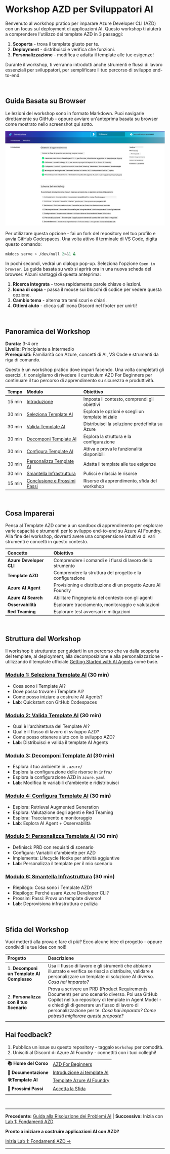 <!--
CO_OP_TRANSLATOR_METADATA:
{
  "original_hash": "9cc966416ab431c38b2ab863884b196c",
  "translation_date": "2025-09-24T14:43:47+00:00",
  "source_file": "workshop/README.md",
  "language_code": "it"
}
-->
# Workshop AZD per Sviluppatori AI

Benvenuto al workshop pratico per imparare Azure Developer CLI (AZD) con un focus sul deployment di applicazioni AI. Questo workshop ti aiuterà a comprendere l'utilizzo dei template AZD in 3 passaggi:

1. **Scoperta** - trova il template giusto per te.
1. **Deployment** - distribuisci e verifica che funzioni.
1. **Personalizzazione** - modifica e adatta il template alle tue esigenze!

Durante il workshop, ti verranno introdotti anche strumenti e flussi di lavoro essenziali per sviluppatori, per semplificare il tuo percorso di sviluppo end-to-end.

<br/>

## Guida Basata su Browser

Le lezioni del workshop sono in formato Markdown. Puoi navigarle direttamente su GitHub - oppure avviare un'anteprima basata su browser come mostrato nello screenshot qui sotto.

![Workshop](../../../translated_images/workshop.75906f133e6f8ba07ab0302ce17f67ff90f357513f3d4c4bbafa5978b10f058b.it.png)

Per utilizzare questa opzione - fai un fork del repository nel tuo profilo e avvia GitHub Codespaces. Una volta attivo il terminale di VS Code, digita questo comando:

```bash title="" linenums="0"
mkdocs serve > /dev/null 2>&1 &
```

In pochi secondi, vedrai un dialogo pop-up. Seleziona l'opzione `Open in browser`. La guida basata su web si aprirà ora in una nuova scheda del browser. Alcuni vantaggi di questa anteprima:

1. **Ricerca integrata** - trova rapidamente parole chiave o lezioni.
1. **Icona di copia** - passa il mouse sui blocchi di codice per vedere questa opzione.
1. **Cambio tema** - alterna tra temi scuri e chiari.
1. **Ottieni aiuto** - clicca sull'icona Discord nel footer per unirti!

<br/>

## Panoramica del Workshop

**Durata:** 3-4 ore  
**Livello:** Principiante a Intermedio  
**Prerequisiti:** Familiarità con Azure, concetti di AI, VS Code e strumenti da riga di comando.

Questo è un workshop pratico dove impari facendo. Una volta completati gli esercizi, ti consigliamo di rivedere il curriculum AZD For Beginners per continuare il tuo percorso di apprendimento su sicurezza e produttività.

| Tempo | Modulo  | Obiettivo |
|:---|:---|:---|
| 15 min | [Introduzione](docs/instructions/0-Introduction.md) | Imposta il contesto, comprendi gli obiettivi |
| 30 min | [Seleziona Template AI](docs/instructions/1-Select-AI-Template.md) | Esplora le opzioni e scegli un template iniziale | 
| 30 min | [Valida Template AI](docs/instructions/2-Validate-AI-Template.md) | Distribuisci la soluzione predefinita su Azure |
| 30 min | [Decomponi Template AI](docs/instructions/3-Deconstruct-AI-Template.md) | Esplora la struttura e la configurazione |
| 30 min | [Configura Template AI](docs/instructions/4-Configure-AI-Template.md) | Attiva e prova le funzionalità disponibili |
| 30 min | [Personalizza Template AI](docs/instructions/5-Customize-AI-Template.md) | Adatta il template alle tue esigenze |
| 30 min | [Smantella Infrastruttura](docs/instructions/6-Teardown-Infrastructure.md) | Pulisci e rilascia le risorse |
| 15 min | [Conclusione e Prossimi Passi](docs/instructions/7-Wrap-up.md) | Risorse di apprendimento, sfida del workshop |

<br/>

## Cosa Imparerai

Pensa al Template AZD come a un sandbox di apprendimento per esplorare varie capacità e strumenti per lo sviluppo end-to-end su Azure AI Foundry. Alla fine del workshop, dovresti avere una comprensione intuitiva di vari strumenti e concetti in questo contesto.

| Concetto  | Obiettivo |
|:---|:---|
| **Azure Developer CLI** | Comprendere i comandi e i flussi di lavoro dello strumento |
| **Template AZD**| Comprendere la struttura del progetto e la configurazione |
| **Azure AI Agent**| Provisioning e distribuzione di un progetto Azure AI Foundry |
| **Azure AI Search**| Abilitare l'ingegneria del contesto con gli agenti |
| **Osservabilità**| Esplorare tracciamento, monitoraggio e valutazioni |
| **Red Teaming**| Esplorare test avversari e mitigazioni |

<br/>

## Struttura del Workshop

Il workshop è strutturato per guidarti in un percorso che va dalla scoperta del template, al deployment, alla decomposizione e alla personalizzazione - utilizzando il template ufficiale [Getting Started with AI Agents](https://github.com/Azure-Samples/get-started-with-ai-agents) come base.

### [Modulo 1: Seleziona Template AI](docs/instructions/1-Select-AI-Template.md) (30 min)

- Cosa sono i Template AI?
- Dove posso trovare i Template AI?
- Come posso iniziare a costruire AI Agents?
- **Lab**: Quickstart con GitHub Codespaces

### [Modulo 2: Valida Template AI](docs/instructions/2-Validate-AI-Template.md) (30 min)

- Qual è l'architettura del Template AI?
- Qual è il flusso di lavoro di sviluppo AZD?
- Come posso ottenere aiuto con lo sviluppo AZD?
- **Lab**: Distribuisci e valida il template AI Agents

### [Modulo 3: Decomponi Template AI](docs/instructions/3-Deconstruct-AI-Template.md) (30 min)

- Esplora il tuo ambiente in `.azure/` 
- Esplora la configurazione delle risorse in `infra/` 
- Esplora la configurazione AZD in `azure.yaml`
- **Lab**: Modifica le variabili d'ambiente e ridistribuisci

### [Modulo 4: Configura Template AI](docs/instructions/4-Configure-AI-Template.md) (30 min)
- Esplora: Retrieval Augmented Generation
- Esplora: Valutazione degli agenti e Red Teaming
- Esplora: Tracciamento e monitoraggio
- **Lab**: Esplora AI Agent + Osservabilità 

### [Modulo 5: Personalizza Template AI](docs/instructions/5-Customize-AI-Template.md) (30 min)
- Definisci: PRD con requisiti di scenario
- Configura: Variabili d'ambiente per AZD
- Implementa: Lifecycle Hooks per attività aggiuntive
- **Lab**: Personalizza il template per il mio scenario

### [Modulo 6: Smantella Infrastruttura](docs/instructions/6-Teardown-Infrastructure.md) (30 min)
- Riepilogo: Cosa sono i Template AZD?
- Riepilogo: Perché usare Azure Developer CLI?
- Prossimi Passi: Prova un template diverso!
- **Lab**: Deprovisiona infrastruttura e pulizia

<br/>

## Sfida del Workshop

Vuoi metterti alla prova e fare di più? Ecco alcune idee di progetto - oppure condividi le tue idee con noi!!

| Progetto | Descrizione |
|:---|:---|
|1. **Decomponi un Template AI Complesso** | Usa il flusso di lavoro e gli strumenti che abbiamo illustrato e verifica se riesci a distribuire, validare e personalizzare un template di soluzione AI diverso. _Cosa hai imparato?_|
|2. **Personalizza con il tuo Scenario**  | Prova a scrivere un PRD (Product Requirements Document) per uno scenario diverso. Poi usa GitHub Copilot nel tuo repository di template in Agent Model - e chiedigli di generare un flusso di lavoro di personalizzazione per te. _Cosa hai imparato? Come potresti migliorare queste proposte?_|
| | |

## Hai feedback?

1. Pubblica un issue su questo repository - taggalo `Workshop` per comodità.
1. Unisciti al Discord di Azure AI Foundry - connettiti con i tuoi colleghi!


| | | 
|:---|:---|
| **📚 Home del Corso**| [AZD For Beginners](../README.md)|
| **📖 Documentazione** | [Introduzione ai template AI](https://learn.microsoft.com/en-us/azure/ai-foundry/how-to/develop/ai-template-get-started)|
| **🛠️Template AI** | [Template Azure AI Foundry](https://ai.azure.com/templates) |
|**🚀 Prossimi Passi** | [Accetta la Sfida](../../../workshop) |
| | |

<br/>

---

**Precedente:** [Guida alla Risoluzione dei Problemi AI](../docs/troubleshooting/ai-troubleshooting.md) | **Successivo:** Inizia con [Lab 1: Fondamenti AZD](../../../workshop/lab-1-azd-basics)

**Pronto a iniziare a costruire applicazioni AI con AZD?**

[Inizia Lab 1: Fondamenti AZD →](./lab-1-azd-basics/README.md)

---

